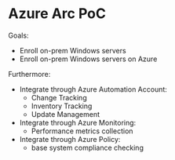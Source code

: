 # Azure Arc PoC

Goals:
* Enroll on-prem Windows servers
* Enroll on-prem Windows servers on Azure
	
Furthermore:
* Integrate through Azure Automation Account:
  - Change Tracking
  - Inventory Tracking
  - Update Management
* Integrate through Azure Monitoring:
  - Performance metrics collection
* Integrate through Azure Policy:
  - base system compliance checking